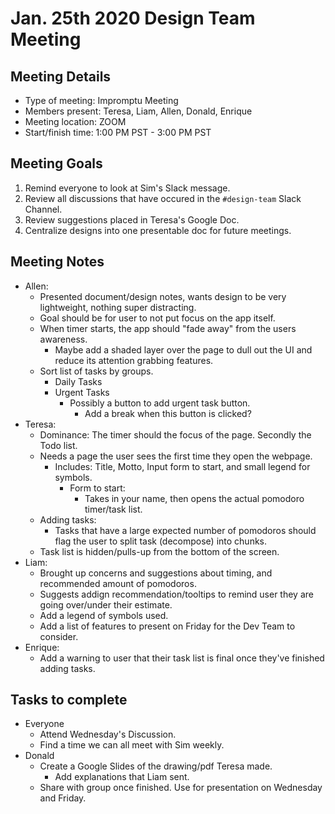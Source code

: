 # Jan. 25th 2020 Design Team Meeting

## Meeting Details

- Type of meeting: Impromptu Meeting
- Members present: Teresa, Liam, Allen, Donald, Enrique
- Meeting location: ZOOM
- Start/finish time: 1:00 PM PST - 3:00 PM PST

## Meeting Goals

1. Remind everyone to look at Sim's Slack message.
2. Review all discussions that have occured in the `#design-team` Slack Channel.
3. Review suggestions placed in Teresa's Google Doc.
4. Centralize designs into one presentable doc for future meetings.

## Meeting Notes

- Allen:
  - Presented document/design notes, wants design to be very lightweight, nothing super distracting.
  - Goal should be for user to not put focus on the app itself.
  - When timer starts, the app should "fade away" from the users awareness.
    - Maybe add a shaded layer over the page to dull out the UI and reduce its attention grabbing features.
  - Sort list of tasks by groups.
    - Daily Tasks
    - Urgent Tasks
      - Possibly a button to add urgent task button.
        - Add a break when this button is clicked?
- Teresa:
  - Dominance: The timer should the focus of the page. Secondly the Todo list.
  - Needs a page the user sees the first time they open the webpage.
    - Includes: Title, Motto, Input form to start, and small legend for symbols.
      - Form to start:
        - Takes in your name, then opens the actual pomodoro timer/task list.
  - Adding tasks:
    - Tasks that have a large expected number of pomodoros should flag the user to split task (decompose) into chunks.
  - Task list is hidden/pulls-up from the bottom of the screen.
- Liam:
  - Brought up concerns and suggestions about timing, and recommended amount of pomodoros.
  - Suggests addign recommendation/tooltips to remind user they are going over/under their estimate.
  - Add a legend of symbols used.
  - Add a list of features to present on Friday for the Dev Team to consider.
- Enrique:
  - Add a warning to user that their task list is final once they've finished adding tasks.

## Tasks to complete

- Everyone
  - Attend Wednesday's Discussion.
  - Find a time we can all meet with Sim weekly.
- Donald
  - Create a Google Slides of the drawing/pdf Teresa made.
    - Add explanations that Liam sent.
  - Share with group once finished. Use for presentation on Wednesday and Friday.

